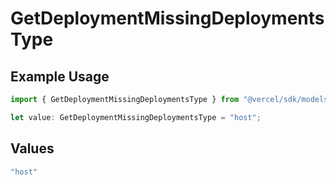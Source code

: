 # GetDeploymentMissingDeploymentsType

## Example Usage

```typescript
import { GetDeploymentMissingDeploymentsType } from "@vercel/sdk/models/operations";

let value: GetDeploymentMissingDeploymentsType = "host";
```

## Values

```typescript
"host"
```